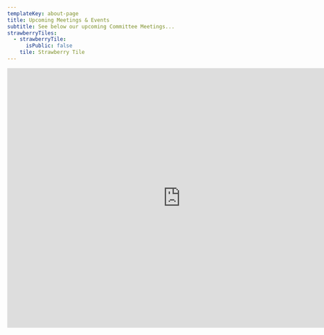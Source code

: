 ```yaml
---
templateKey: about-page
title: Upcoming Meetings & Events
subtitle: See below our upcoming Committee Meetings...
strawberryTiles:
  - strawberryTile:
      isPublic: false
    tile: Strawberry Tile
---
```

<iframe src="https://calendar.google.com/calendar/embed?src=9c470r5kevfv9gvjrepdhilok8%40group.calendar.google.com&ctz=Europe%2FLondon" style="border: 0" width="800" height="600" frameborder="0" scrolling="no"></iframe>
